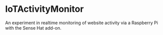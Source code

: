 # IoTActivityMonitor
An experiment in realtime monitoring of website activity via a Raspberry Pi with the Sense Hat add-on.
